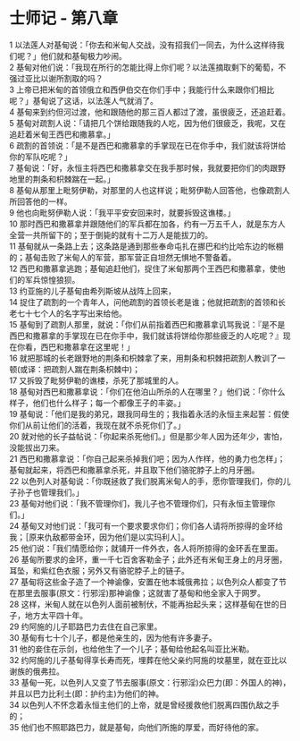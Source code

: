 # 士师记 - 第八章
  
 1 以法莲人对基甸说：「你去和米甸人交战，没有招我们一同去，为什么这样待我们呢？」他们就和基甸极力吵闹。  
 2 基甸对他们说：「我现在所行的怎能比得上你们呢？以法莲摘取剩下的葡萄，不强过亚比以谢所割取的吗？  
 3 上帝已把米甸的首领俄立和西伊伯交在你们手中；我能行什么来跟你们相比呢？」基甸说了这话，以法莲人气就消了。  
 4 基甸来到约但河过渡，他和跟随他的那三百人都过了渡，虽很疲乏，还追赶着。  
 5 基甸对疏割人说：「请把几个饼给跟随我的人吃，因为他们很疲乏，我呢，又在追赶着米甸王西巴和撒慕拿。」  
 6 疏割的首领说：「是不是西巴和撒慕拿的手掌现在已在你手中，我们就该将饼给你的军队吃呢？」  
 7 基甸说：「好，永恒主将西巴和撒慕拿交在我手那时候，我就要把你们的肉跟野地里的荆条和枳棘踹在一起。」  
 8 基甸从那里上毗努伊勒，对那里的人也这样说；毗努伊勒人回答他，也像疏割人所回答他的一样。  
 9 他也向毗努伊勒人说：「我平平安安回来时，就要拆毁这谯楼。」  
 10 那时西巴和撒慕拿并跟随他们的军兵都在加各，约有一万五千人，就是东方人全营一共所留下的；至于倒毙的就有十二万人是能拔刀的。  
 11 基甸就从一条路上去；这条路是通到那些奉命屯扎在挪巴和约比哈东边的帐棚的；基甸击败了米甸人的军营，那军营正自坦然无惧地不警备着。  
 12 西巴和撒慕拿逃跑；基甸追赶他们，捉住了米甸那两个王西巴和撒慕拿，使他们的军兵惊惶狼狈。  
 13 约亚施的儿子基甸由希列斯坡从战阵上回来，  
 14 捉住了疏割的一个青年人，问他疏割的首领长老是谁；他就把疏割的首领和长老七十七个人的名字写出来给他。  
 15 基甸到了疏割人那里，就说：「你们从前指着西巴和撒慕拿讥骂我说：『是不是西巴和撒慕拿的手掌现在已在你手中，我们就该将饼给你那些疲乏的人吃呢？』现在你看，西巴和撒慕拿在这里呢！」  
 16 就把那城的长老跟野地的荆条和枳棘拿了来，用荆条和枳棘把疏割人教训了一顿(或译：把疏割人踹在荆条枳棘中)；  
 17 又拆毁了毗努伊勒的谯楼，杀死了那城里的人。  
 18 基甸对西巴和撒慕拿说：「你们在他泊山所杀的人在哪里？」他们说：「你什么样子，他们也什么样子；每一个都像王子的丰姿。」  
 19 基甸说：「他们是我的弟兄，跟我同母生的；我指着永活的永恒主来起誓：假使你们从前让他们的活着，我现在就不杀死你们了。」  
 20 就对他的长子益帖说：「你起来杀死他们。」但是那少年人因为还年少，害怕，没能拔出刀来。  
 21 西巴和撒慕拿说：「你自己起来杀掉我们吧；因为人作样，他的勇力也怎样」；基甸就起来，将西巴和撒慕拿杀死，并且取下他们骆驼脖子上的月牙圈。  
 22 以色列人对基甸说：「你既拯救了我们脱离米甸人的手，愿你管理我们，你的儿子孙子也管理我们。」  
 23 基甸对他们说：「我不管理你们，我儿子也不管理你们，只有永恒主管理你们。」  
 24 基甸又对他们说：「我可有一个要求要求你们；你们各人请将所掠得的金环给我；［原来仇敌都带金环，因为他们是以实玛利人］。  
 25 他们说：「我们情愿给你；就铺开一件外衣，各人将所掠得的金环丢在里面。  
 26 基甸所要求的金环，重一千七百舍客勒金子；此外还有米甸王身上的月牙圈，耳坠，和紫红色衣服；另外又有骆驼脖子上的链子。  
 27 基甸将这些金子造了一个神谕像，安置在他本城俄弗拉；以色列众人都变了节在那里去服事(原文：行邪淫)那神谕像；这就害了基甸和他全家入于网罗。  
 28 这样，米甸人就在以色列人面前被制伏，不能再抬起头来；这样基甸在世的日子，地方太平四十年。  
 29 约阿施的儿子耶路巴力去住在自己家里。  
 30 基甸有七十个儿子，都是他亲生的，因为他有许多妻子。  
 31 他的妾住在示剑，也给他生了一个儿子；基甸给他起名叫亚比米勒。  
 32 约阿施的儿子基甸得享长寿而死，埋葬在他父亲约阿施的坟墓里，就在亚比以谢族的俄弗拉。  
 33 基甸一死，以色列人又变了节去服事(原文：行邪淫)众巴力(即：外国人的神)，并且以巴力比利土(即：护约主)为他们的神。  
 34 以色列人不怀念着永恒主他们的上帝，就是曾经援救他们脱离四围仇敌之手的；  
 35 他们也不照耶路巴力，就是基甸，向他们所施的厚爱，而好待他的家。